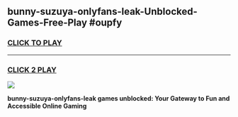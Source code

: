 
## bunny-suzuya-onlyfans-leak-Unblocked-Games-Free-Play #oupfy
<h3>
<a href="https://us.freeplayer.one?title=bunny-suzuya-onlyfans-leak&ref=9M">CLICK TO PLAY</a></h3>
<hr>

<h3>
<a href="https://us.freeplayer.one?title=bunny-suzuya-onlyfans-leak&ref=9M">CLICK 2 PLAY</a>
  
</h3>

<a href="https://us.freeplayer.one?title=bunny-suzuya-onlyfans-leak&ref=9M"><img src="https://clearcache.store/games.png"></a>


**bunny-suzuya-onlyfans-leak games unblocked: Your Gateway to Fun and Accessible Online Gaming**
